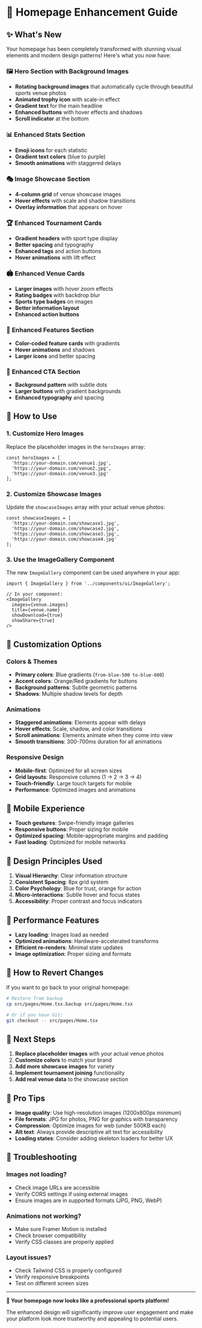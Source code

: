 # 🎨 Homepage Enhancement Guide

## ✨ What's New

Your homepage has been completely transformed with stunning visual elements and modern design patterns! Here's what you now have:

### 🖼️ **Hero Section with Background Images**
- **Rotating background images** that automatically cycle through beautiful sports venue photos
- **Animated trophy icon** with scale-in effect
- **Gradient text** for the main headline
- **Enhanced buttons** with hover effects and shadows
- **Scroll indicator** at the bottom

### 📊 **Enhanced Stats Section**
- **Emoji icons** for each statistic
- **Gradient text colors** (blue to purple)
- **Smooth animations** with staggered delays

### 🎭 **Image Showcase Section**
- **4-column grid** of venue showcase images
- **Hover effects** with scale and shadow transitions
- **Overlay information** that appears on hover

### 🏆 **Enhanced Tournament Cards**
- **Gradient headers** with sport type display
- **Better spacing** and typography
- **Enhanced tags** and action buttons
- **Hover animations** with lift effect

### 🏟️ **Enhanced Venue Cards**
- **Larger images** with hover zoom effects
- **Rating badges** with backdrop blur
- **Sports type badges** on images
- **Better information layout**
- **Enhanced action buttons**

### 🌟 **Enhanced Features Section**
- **Color-coded feature cards** with gradients
- **Hover animations** and shadows
- **Larger icons** and better spacing

### 🚀 **Enhanced CTA Section**
- **Background pattern** with subtle dots
- **Larger buttons** with gradient backgrounds
- **Enhanced typography** and spacing

## 🎯 **How to Use**

### 1. **Customize Hero Images**
Replace the placeholder images in the `heroImages` array:

```tsx
const heroImages = [
  'https://your-domain.com/venue1.jpg',
  'https://your-domain.com/venue2.jpg',
  'https://your-domain.com/venue3.jpg'
];
```

### 2. **Customize Showcase Images**
Update the `showcaseImages` array with your actual venue photos:

```tsx
const showcaseImages = [
  'https://your-domain.com/showcase1.jpg',
  'https://your-domain.com/showcase2.jpg',
  'https://your-domain.com/showcase3.jpg',
  'https://your-domain.com/showcase4.jpg'
];
```

### 3. **Use the ImageGallery Component**
The new `ImageGallery` component can be used anywhere in your app:

```tsx
import { ImageGallery } from '../components/ui/ImageGallery';

// In your component:
<ImageGallery 
  images={venue.images} 
  title={venue.name}
  showDownload={true}
  showShare={true}
/>
```

## 🔧 **Customization Options**

### **Colors & Themes**
- **Primary colors**: Blue gradients (`from-blue-500 to-blue-600`)
- **Accent colors**: Orange/Red gradients for buttons
- **Background patterns**: Subtle geometric patterns
- **Shadows**: Multiple shadow levels for depth

### **Animations**
- **Staggered animations**: Elements appear with delays
- **Hover effects**: Scale, shadow, and color transitions
- **Scroll animations**: Elements animate when they come into view
- **Smooth transitions**: 300-700ms duration for all animations

### **Responsive Design**
- **Mobile-first**: Optimized for all screen sizes
- **Grid layouts**: Responsive columns (1 → 2 → 3 → 4)
- **Touch-friendly**: Large touch targets for mobile
- **Performance**: Optimized images and animations

## 📱 **Mobile Experience**

- **Touch gestures**: Swipe-friendly image galleries
- **Responsive buttons**: Proper sizing for mobile
- **Optimized spacing**: Mobile-appropriate margins and padding
- **Fast loading**: Optimized for mobile networks

## 🎨 **Design Principles Used**

1. **Visual Hierarchy**: Clear information structure
2. **Consistent Spacing**: 8px grid system
3. **Color Psychology**: Blue for trust, orange for action
4. **Micro-interactions**: Subtle hover and focus states
5. **Accessibility**: Proper contrast and focus indicators

## 🚀 **Performance Features**

- **Lazy loading**: Images load as needed
- **Optimized animations**: Hardware-accelerated transforms
- **Efficient re-renders**: Minimal state updates
- **Image optimization**: Proper sizing and formats

## 🔄 **How to Revert Changes**

If you want to go back to your original homepage:

```bash
# Restore from backup
cp src/pages/Home.tsx.backup src/pages/Home.tsx

# Or if you have Git:
git checkout -- src/pages/Home.tsx
```

## 📝 **Next Steps**

1. **Replace placeholder images** with your actual venue photos
2. **Customize colors** to match your brand
3. **Add more showcase images** for variety
4. **Implement tournament joining** functionality
5. **Add real venue data** to the showcase section

## 🎯 **Pro Tips**

- **Image quality**: Use high-resolution images (1200x800px minimum)
- **File formats**: JPG for photos, PNG for graphics with transparency
- **Compression**: Optimize images for web (under 500KB each)
- **Alt text**: Always provide descriptive alt text for accessibility
- **Loading states**: Consider adding skeleton loaders for better UX

## 🐛 **Troubleshooting**

### **Images not loading?**
- Check image URLs are accessible
- Verify CORS settings if using external images
- Ensure images are in supported formats (JPG, PNG, WebP)

### **Animations not working?**
- Make sure Framer Motion is installed
- Check browser compatibility
- Verify CSS classes are properly applied

### **Layout issues?**
- Check Tailwind CSS is properly configured
- Verify responsive breakpoints
- Test on different screen sizes

---

**🎉 Your homepage now looks like a professional sports platform!** 

The enhanced design will significantly improve user engagement and make your platform look more trustworthy and appealing to potential users.

